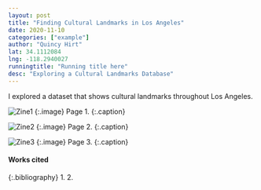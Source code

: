 ```yaml
---
layout: post
title: "Finding Cultural Landmarks in Los Angeles"
date: 2020-11-10
categories: ["example"]
author: "Quincy Hirt"
lat: 34.1112084
lng: -118.2940027
runningtitle: "Running title here"
desc: "Exploring a Cultural Landmarks Database"
---
```

I explored a dataset that shows cultural landmarks throughout Los Angeles.


![Zine1](images/Hirt1.png)
   {:.image}
Page 1.
   {:.caption}
 
![Zine2](images/Hirt2.png)
   {:.image}
 Page 2.
   {:.caption}
   
   ![Zine3](images/Hirt3.png)
   {:.image}
Page 3.
   {:.caption}
 

#### Works cited

{:.bibliography}
1. 
2. 
